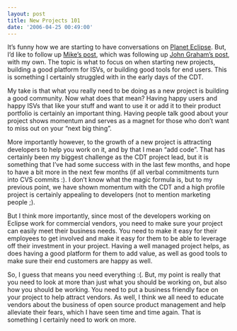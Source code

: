 ```yaml
---
layout: post
title: New Projects 101
date: '2006-04-25 00:49:00'
---
```



It’s funny how we are starting to have conversations on [Planet Eclipse](http://planeteclipse.org/planet/). But, I’d like to follow up [Mike’s post](http://planeteclipse.org/planet/), which was following up [John Graham’s post](http://dataplat.blogspot.com/2006/04/fractured-eclipse.html), with my own. The topic is what to focus on when starting new projects, building a good platform for ISVs, or building good tools for end users. This is something I certainly struggled with in the early days of the CDT.

My take is that what you really need to be doing as a new project is building a good community. Now what does that mean? Having happy users and happy ISVs that like your stuff and want to use it or add it to their product portfolio is certainly an important thing. Having people talk good about your project shows momentum and serves as a magnet for those who don’t want to miss out on your “next big thing”.

More importantly however, to the growth of a new project is attracting developers to help you work on it, and by that I mean “add code”. That has certainly been my biggest challenge as the CDT project lead, but it is something that I’ve had some success with in the last few months, and hope to have a bit more in the next few months (if all verbal commitments turn into CVS commits :). I don’t know what the magic formula is, but to my previous point, we have shown momentum with the CDT and a high profile project is certainly appealing to developers (not to mention marketing people ;).

But I think more importantly, since most of the developers working on Eclipse work for commercial vendors, you need to make sure your project can easily meet their business needs. You need to make it easy for their employees to get involved and make it easy for them to be able to leverage off their investment in your project. Having a well managed project helps, as does having a good platform for them to add value, as well as good tools to make sure their end customers are happy as well.

So, I guess that means you need everything :(. But, my point is really that you need to look at more than just what you should be working on, but also how you should be working. You need to put a business friendly face on your project to help attract vendors. As well, I think we all need to educate vendors about the business of open source product management and help alleviate their fears, which I have seen time and time again. That is something I certainly need to work on more.


